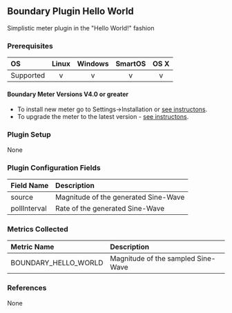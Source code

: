 Boundary Plugin Hello World
---------------------------

Simplistic meter plugin in the "Hello World!" fashion


### Prerequisites

|     OS    | Linux | Windows | SmartOS | OS X |
|:----------|:-----:|:-------:|:-------:|:----:|
| Supported |   v   |    v    |    v    |  v   |


#### Boundary Meter Versions V4.0 or greater

- To install new meter go to Settings->Installation or [see instructons](https://help.boundary.com/hc/en-us/sections/200634331-Installation). 
- To upgrade the meter to the latest version - [see instructons](https://help.boundary.com/hc/en-us/articles/201573102-Upgrading-the-Boundary-Meter).

### Plugin Setup

None

### Plugin Configuration Fields

|Field Name  |Description                         |
|:-----------|:-----------------------------------|
|source      |Magnitude of the generated Sine-Wave|
|pollInterval|Rate of the generated Sine-Wave    |

### Metrics Collected

|Metric Name                     |Description                        |
|:-------------------------------|:----------------------------------|
| BOUNDARY\_HELLO\_WORLD         | Magnitude of the sampled Sine-Wave|


### References

None

